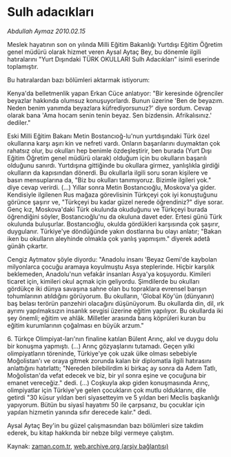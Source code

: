 # Sulh adacıkları

*Abdullah Aymaz 2010.02.15*

<tr><td class="metin" colspan="2" style="padding-top: 20px; padding-left: 5px; ">Meslek hayatının son on yılında Milli Eğitim Bakanlığı Yurtdışı Eğitim Öğretim genel müdürü olarak hizmet veren Aysal Aytaç Bey, bu dönemle ilgili hatıralarını "Yurt Dışındaki TÜRK OKULLARI Sulh Adacıkları" isimli eserinde toplamıştır.</td></tr><tr><td class="metin" colspan="2" style="padding-top: 20px; padding-left: 5px; "><p>Bu hatıralardan bazı bölümleri aktarmak istiyorum:
<p>Kenya'da belletmenlik yapan Erkan Cüce anlatıyor: "Bir keresinde öğrenciler beyazlar hakkında olumsuz konuşuyorlardı. Bunun üzerine 'Ben de beyazım. Neden benim yanımda beyazlara küfrediyorsunuz?' diye sordum. Cevap olarak bana 'Ama hocam senin tenin beyaz. Sen bizdensin. Afrikalısınız.' dediler."
<p>Eski Milli Eğitim Bakanı Metin Bostancıoğ-lu'nun yurtdışındaki Türk özel okullarına karşı aşırı kin ve nefreti vardı. Onların başarılarını duymaktan çok rahatsız olur, bu okulları hep benimle özdeşleştirir, ben burada (Yurt Dışı Eğitim Öğretim genel müdürü olarak) olduğum için bu okulların başarılı olduğunu sanırdı. Yurtdışına gittiğinde bu okullara girmez, yanlışlıkla girdiği okulların da kapısından dönerdi. Bu okullarla ilgili soru soran kişilere ve basın mensuplarına da, "Biz bu okulları tanımıyoruz. Bizimle ilgileri yok." diye cevap verirdi. (...) Yıllar sonra Metin Bostancıoğlu, Moskova'ya gider. Kendisiyle ilgilenen Rus mağaza görevlisinin Türkçeyi çok iyi konuştuğunu görünce şaşırır ve, "Türkçeyi bu kadar güzel nerede öğrendiniz?" diye sorar. Genç kız, Moskova'daki Türk okulunda okuduğunu ve Türkçeyi burada öğrendiğini söyler, Bostancıoğlu'nu da okuluna davet eder. Ertesi günü Türk okulunda buluşurlar. Bostancıoğlu, okulda gördükleri karşısında çok şaşırır, duygulanır. Türkiye'ye döndüğünde yakın dostlarına bu olayı anlatır; "Bakan iken bu okulların aleyhinde olmakla çok yanlış yapmışım." diyerek adetâ günâh çıkartır.
<p>Cengiz Aytmatov şöyle diyordu: "Anadolu insanı 'Beyaz Gemi'de kaybolan milyonlarca çocuğu aramaya koyulmuştu Asya steplerinde. Hiçbir karşılık beklemeden, Anadolu'nun vefakâr insanları Asya'ya koşuyordu. Kimileri ticaret için, kimileri okul açmak için geliyordu. Şimdilerde bu okulları gördükçe iki dünya savaşına sahne olan bu topraklara evrensel barışın tohumlarının atıldığını görüyorum. Bu okulların, 'Global Köy'ün (dünyanın) baş belası terörün panzehiri olacağını düşünüyorum. Bu okullarda din, dil, ırk ayrımı yapılmaksızın insanlık sevgisi üzerine eğitim yapılıyor. Bu okullarda iki şey önemli; eğitim ve ahlâk. Milletler arasında barış köprüleri kuran bu eğitim kurumlarının çoğalması en büyük arzum."
<p>6. Türkçe Olimpiyat-ları'nın finaline katılan Bülent Arınç, akıl ve duygu dolu bir konuşma yapmıştı. (...) Arınç gözyaşlarını tutamadı. Geçen yılki olimpiyatların töreninde, Türkiye'ye çok uzak ülke olması sebebiyle Moğolistan'ı ve oraya gitmek zorunda kalan bir diplomatla ilgili hatırasını anlattığını hatırlattı; "Nereden bilebilirdim ki birkaç ay sonra da Adem Tatlı, Moğolistan'da vefat edecek ve biz, bir yıl sonra eşine ve çocuğuna bir emanet vereceğiz." dedi. (...) Coşkuyla akıp giden konuşmasında Arınç, olimpiyatlar için Türkiye'ye gelen çocukların çok mutlu olduklarını, dile getirdi "30 küsur yıldan beri siyasetteyim ve 5 yıldan beri Meclis başkanlığı yapıyorum. Bütün bu siyasî hayatımı 50 ile çarpsanız, bu çocuklar için yapılan hizmetin yanında sıfır derecede kalır." dedi.
<p>Aysal Aytaç Bey'in bu güzel çalışmasından bazı bölümleri size takdim ederek, bu kitap hakkında bir nebze bilgi vermeye çalıştım. <br/></p></p></p></p></p></p></td></tr>

Kaynak: [zaman.com.tr](http://zaman.com.tr/yazar.do?yazino=951685), [web.archive.org (arşiv bağlantısı)](http://web.archive.org/web/20100313131007/http://zaman.com.tr:80/yazar.do?yazino=951685)
